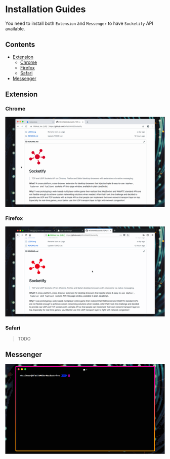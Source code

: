 # Installation Guides

You need to install both `Extension` and `Messenger` to have `Socketify` API available.

## Contents

- [Extension](#extension)
  - [Chrome](#chrome)
  - [Firefox](#firefox)
  - [Safari](#safari)
- [Messenger](#messenger)

## Extension

### Chrome

![Load Chrome Extension](Installer/Chrome.gif)

### Firefox

![Load Firefox Extension](Installer/Firefox.gif)

### Safari

> TODO

## Messenger

![Build and Install Messenger Host App](Installer/Messenger.gif)
